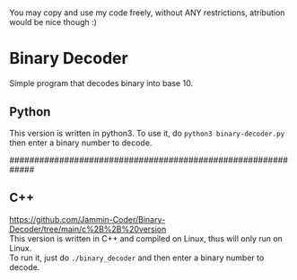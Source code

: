 #
  You may copy and use my code freely, without ANY restrictions, atribution would be nice though :)
#

# Binary Decoder
Simple program that decodes binary into base 10.  

## Python
This version is written in python3. To use it, do `python3 binary-decoder.py`   
then enter a binary number to decode.   

#############################################################

## C++  
https://github.com/Jammin-Coder/Binary-Decoder/tree/main/c%2B%2B%20version  
This version is written in C++ and compiled on Linux, thus will only run on Linux.  
To run it, just do `./binary_decoder`  and then enter a binary number to decode.

